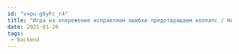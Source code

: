 ```yaml
---
id: "v=pu-g6yFc_r4"
title: "Игра на опережение исправляем ошибки предотвращаем коллапс / Никита Рыбалов - PHP Fest 2020"
date: 2021-01-20
tags:
 - Backend
---
```

